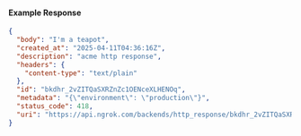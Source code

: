 <!-- Code generated for API Clients. DO NOT EDIT. -->
#### Example Response
```json
{
  "body": "I'm a teapot",
  "created_at": "2025-04-11T04:36:16Z",
  "description": "acme http response",
  "headers": {
    "content-type": "text/plain"
  },
  "id": "bkdhr_2vZITQaSXRZnZc1OENceXLHENOq",
  "metadata": "{\"environment\": \"production\"}",
  "status_code": 418,
  "uri": "https://api.ngrok.com/backends/http_response/bkdhr_2vZITQaSXRZnZc1OENceXLHENOq"
}
